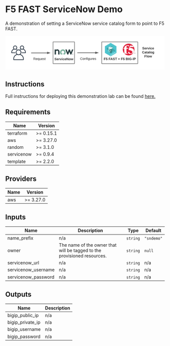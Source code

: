 # F5 FAST ServiceNow Demo

A demonstration of setting a ServiceNow service catalog form to point to F5 FAST.

![flow diagram](images/1.png)

## Instructions

Full instructions for deploying this demonstration lab can be found [here.](docs/instructions.md)

<!-- BEGINNING OF PRE-COMMIT-TERRAFORM DOCS HOOK -->
## Requirements

| Name | Version |
|------|---------|
| terraform | >= 0.15.1 |
| aws | >= 3.27.0 |
| random | >= 3.1.0 |
| servicenow | >= 0.9.4 |
| template | >= 2.2.0 |

## Providers

| Name | Version |
|------|---------|
| aws | >= 3.27.0 |

## Inputs

| Name | Description | Type | Default |
|------|-------------|------|---------|
| name\_prefix | n/a | `string` | `"sndemo"` |
| owner | The name of the owner that will be tagged to the provisioned resources. | `string` | `null` |
| servicenow\_url | n/a | `string` | n/a |
| servicenow\_username | n/a | `string` | n/a |
| servicenow\_password | n/a | `string` | n/a |

## Outputs

| Name | Description |
|------|-------------|
| bigip\_public\_ip | n/a |
| bigip\_private\_ip | n/a |
| bigip\_username | n/a |
| bigip\_password | n/a |

<!-- END OF PRE-COMMIT-TERRAFORM DOCS HOOK -->